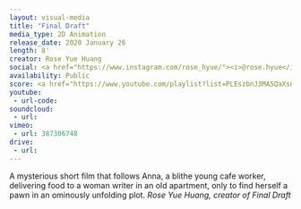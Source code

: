 ```yaml
---
layout: visual-media
title: "Final Draft"
media_type: 2D Animation
release_date: 2020 January 26
length: 8'
creator: Rose Yue Huang
social: <a href="https://www.instagram.com/rose_hyue/"><i>@rose.hyue</i></a>
availability: Public
score: <a href="https://www.youtube.com/playlist?list=PLEszbnJ3MA5QaXsnogMJv3V2M0PfVhXGG"><i>Available Here</i></a>
youtube:
 - url-code:
soundcloud: 
 - url:
vimeo:
 - url: 387306748
drive:
 - url: 
---
```


<span class="teaser">A mysterious short film that follows Anna, a blithe young cafe worker, delivering food to a woman writer in an old apartment, only to find herself a pawn in an ominously unfolding plot.</span>
<cite>Rose Yue Huang, creator of _Final Draft_</cite>